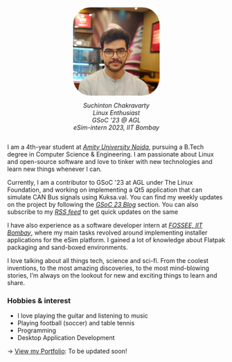 #

<div style="display: flex; flex-direction: column; align-items: center;">
  <img src="https://raw.githubusercontent.com/suchinton/blogs/main/images/Suchinton/Profile-Pic.jpg" height="auto" width="200" style="border-radius:20%;">
  <p style="text-align: center;font-style: italic;">
    Suchinton Chakravarty <br> 
    Linux Enthusiast <br> 
    GSoC '23 @ AGL <br> 
    eSim-intern 2023, IIT Bombay <br>
    </p>
</div>


I am a 4th-year student at _[Amity University Noida](https://www.amity.edu)_, pursuing a B.Tech degree in Computer Science & Engineering. I am passionate about Linux and open-source software and love to tinker with new technologies and learn new things whenever I can.

Currently, I am a contributor to GSoC '23 at AGL under The Linux Foundation, and working on implementing a Qt5 application that can simulate CAN Bus signals using Kuksa.val. You can find my weekly updates on the project by following the _[GSoC 23 Blog](/articles/)_ section. You can also subscribe to my _[RSS feed](/articles/index.xml)_ to get quick updates on the same 

I have also experience as a software developer intern at _[FOSSEE, IIT Bombay](https://fossee.in)_, where my main tasks revolved around implementing installer applications for the eSim platform. I gained a lot of knowledge about Flatpak packaging and sand-boxed environments.

I love talking about all things tech, science and sci-fi. From the coolest inventions, to the most amazing discoveries, to the most mind-blowing stories, I’m always on the lookout for new and exciting things to learn and share.

### Hobbies & interest

  - I love playing the guitar and listening to music
  - Playing football (soccer) and table tennis
  - Programming 
  - Desktop Application Development

→ [View my Portfolio](/portfolio): To be updated soon!


